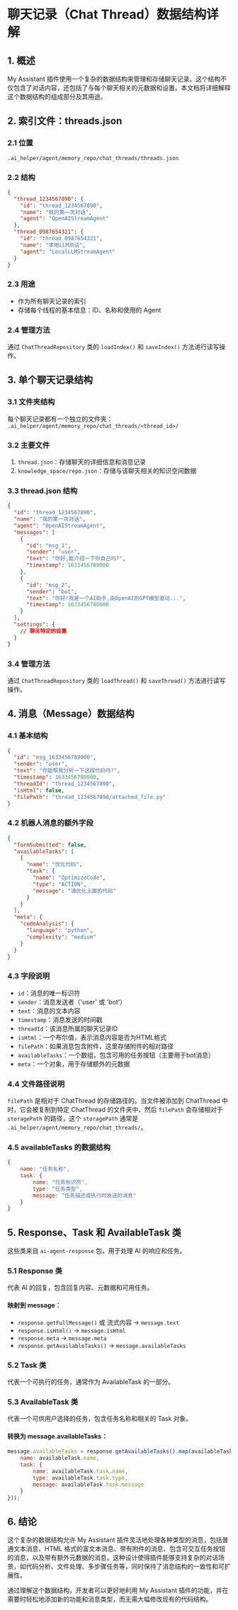 # 聊天记录（Chat Thread）数据结构详解

## 1. 概述

My Assistant 插件使用一个复杂的数据结构来管理和存储聊天记录。这个结构不仅包含了对话内容，还包括了与每个聊天相关的元数据和设置。本文档将详细解释这个数据结构的组成部分及其用途。

## 2. 索引文件：threads.json

### 2.1 位置
`.ai_helper/agent/memory_repo/chat_threads/threads.json`

### 2.2 结构
```json
{
  "thread_1234567890": {
    "id": "thread_1234567890",
    "name": "我的第一次对话",
    "agent": "OpenAIStreamAgent"
  },
  "thread_0987654321": {
    "id": "thread_0987654321",
    "name": "本地LLM测试",
    "agent": "LocalLLMStreamAgent"
  }
}
```

### 2.3 用途
- 作为所有聊天记录的索引
- 存储每个线程的基本信息：ID、名称和使用的 Agent

### 2.4 管理方法
通过 `ChatThreadRepository` 类的 `loadIndex()` 和 `saveIndex()` 方法进行读写操作。

## 3. 单个聊天记录结构

### 3.1 文件夹结构
每个聊天记录都有一个独立的文件夹：
`.ai_helper/agent/memory_repo/chat_threads/<thread_id>/`

### 3.2 主要文件
1. `thread.json`：存储聊天的详细信息和消息记录
2. `knowledge_space/repo.json`：存储与该聊天相关的知识空间数据

### 3.3 thread.json 结构
```json
{
  "id": "thread_1234567890",
  "name": "我的第一次对话",
  "agent": "OpenAIStreamAgent",
  "messages": [
    {
      "id": "msg_1",
      "sender": "user",
      "text": "你好,能介绍一下你自己吗?",
      "timestamp": 1633456789000
    },
    {
      "id": "msg_2",
      "sender": "bot",
      "text": "你好!我是一个AI助手,由OpenAI的GPT模型驱动...",
      "timestamp": 1633456790000
    }
  ],
  "settings": {
    // 聊天特定的设置
  }
}
```

### 3.4 管理方法
通过 `ChatThreadRepository` 类的 `loadThread()` 和 `saveThread()` 方法进行读写操作。

## 4. 消息（Message）数据结构

### 4.1 基本结构
```json
{
  "id": "msg_1633456789000",
  "sender": "user",
  "text": "你能帮我分析一下这段代码吗?",
  "timestamp": 1633456789000,
  "threadId": "thread_1234567890",
  "isHtml": false,
  "filePath": "thread_1234567890/attached_file.py"
}
```

### 4.2 机器人消息的额外字段
```json
{
  "formSubmitted": false,
  "availableTasks": [
    {
      "name": "优化代码",
      "task": {
        "name": "OptimizeCode",
        "type": "ACTION",
        "message": "请优化上面的代码"
      }
    }
  ],
  "meta": {
    "codeAnalysis": {
      "language": "python",
      "complexity": "medium"
    }
  }
}
```

### 4.3 字段说明
- `id`：消息的唯一标识符
- `sender`：消息发送者（'user' 或 'bot'）
- `text`：消息的文本内容
- `timestamp`：消息发送的时间戳
- `threadId`：该消息所属的聊天记录ID
- `isHtml`：一个布尔值，表示消息内容是否为HTML格式
- `filePath`：如果消息包含附件，这里存储附件的相对路径
- `availableTasks`：一个数组，包含可用的任务按钮（主要用于bot消息）
- `meta`：一个对象，用于存储额外的元数据

### 4.4 文件路径说明
`filePath` 是相对于 ChatThread 的存储路径的。当文件被添加到 ChatThread 中时，它会被复制到特定 ChatThread 的文件夹中，然后 `filePath` 会存储相对于 `storagePath` 的路径，这个 `storagePath` 通常是 `.ai_helper/agent/memory_repo/chat_threads/`。

### 4.5 availableTasks 的数据结构
```javascript
{
    name: "任务名称",
    task: {
        name: "任务标识符",
        type: "任务类型",
        message: "任务描述或执行时发送的消息"
    }
}
```

## 5. Response、Task 和 AvailableTask 类

这些类来自 `ai-agent-response` 包，用于处理 AI 的响应和任务。

### 5.1 Response 类
代表 AI 的回复，包含回复内容、元数据和可用任务。

#### 映射到 message：
- `response.getFullMessage()` 或 流式内容 → `message.text`
- `response.isHtml()` → `message.isHtml`
- `response.meta` → `message.meta`
- `response.getAvailableTasks()` → `message.availableTasks`

### 5.2 Task 类
代表一个可执行的任务，通常作为 AvailableTask 的一部分。

### 5.3 AvailableTask 类
代表一个可供用户选择的任务，包含任务名称和相关的 Task 对象。

#### 转换为 message.availableTasks：
```javascript
message.availableTasks = response.getAvailableTasks().map(availableTask => ({
    name: availableTask.name,
    task: {
        name: availableTask.task.name,
        type: availableTask.task.type,
        message: availableTask.task.message
    }
}));
```

## 6. 结论

这个复杂的数据结构允许 My Assistant 插件灵活地处理各种类型的消息，包括普通文本消息、HTML 格式的富文本消息、带有附件的消息、包含可交互任务按钮的消息，以及带有额外元数据的消息。这种设计使得插件能够支持复杂的对话场景，如代码分析、文件处理、多步骤任务等，同时保持了消息结构的一致性和可扩展性。

通过理解这个数据结构，开发者可以更好地利用 My Assistant 插件的功能，并在需要时轻松地添加新的功能和消息类型，而无需大幅修改现有的代码结构。